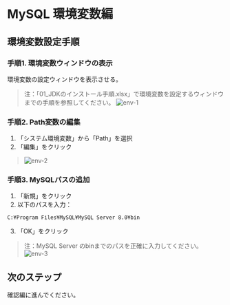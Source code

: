 # MySQL 環境変数編

## 環境変数設定手順

### 手順1. 環境変数ウィンドウの表示
環境変数の設定ウィンドウを表示させる。
> 注：「01_JDKのインストール手順.xlsx」で環境変数を設定するウィンドウまでの手順を参照してください。
> ![env-1](/images/mysql/section2/env-1.jpg)


### 手順2. Path変数の編集
1. 「システム環境変数」から「Path」を選択
2. 「編集」をクリック
> ![env-2](/images/mysql/section2/env-2.jpg)


### 手順3. MySQLパスの追加
1. 「新規」をクリック
2. 以下のパスを入力：
```
C:¥Program Files¥MySQL¥MySQL Server 8.0¥bin
```
3. 「OK」をクリック

> 注：MySQL Server のbinまでのパスを正確に入力してください。
> ![env-3](/images/mysql/section2/env-3.jpg)

## 次のステップ
確認編に進んでください。
